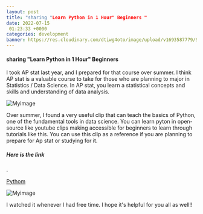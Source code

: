 ```yaml
---
layout: post
title: "sharing "Learn Python in 1 Hour" Beginners "
date: 2022-07-15
 01:23:33 +0000
categories: development
banner: https://res.cloudinary.com/dtiwg4oto/image/upload/v1693587779/Studying_maths__3_kyffhz.jpg
---
```


#### sharing "Learn Python in 1 Hour" Beginners

I took AP stat last year, and I prepared for that course over summer. I think AP stat is a valuable course to take for those who are planning to major in Statistics / Data Science. In AP stat, you learn a statistical concepts and skills and understanding of data analysis.

![Myimage](https://res.cloudinary.com/dtiwg4oto/image/upload/v1693587779/Studying_maths__3_kyffhz.jpg)

Over summer, I found a very useful clip that can teach the basics of Python, one of the fundamental tools in data science. You can learn pyton in open-source like youtube clips making accessible for beginners to learn through tutorials like this. You can use this clip as a reference if you are planning to prepare for Ap stat or studying for it.

##### Here is the link

.

[Pythom](https://www.youtube.com/watch?v=kqtD5dpn9C8)

![Myimage](https://res.cloudinary.com/dtiwg4oto/image/upload/v1693589285/%EC%8A%A4%ED%81%AC%EB%A6%B0%EC%83%B7_2023-09-01_132641_pou6el.png)

I watched it whenever I had free time. I hope it's helpful for you all as well!!
